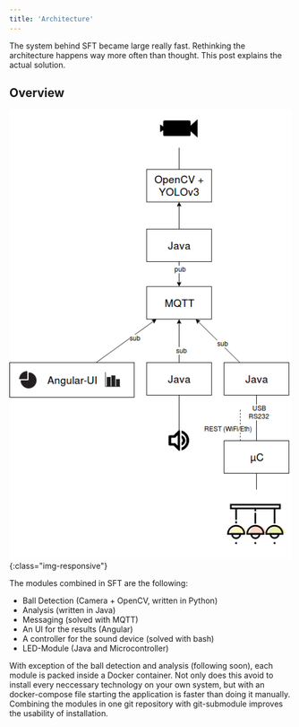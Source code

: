 ```yaml
---
title: 'Architecture'
---
```


The system behind SFT became large really fast. Rethinking the architecture happens way more often than thought. This post explains the actual solution.

## Overview

![architecture](/modules/smart-football-table/SmartFootballTable_Architecture.png){:class="img-responsive"}

The modules combined in SFT are the following:

- Ball Detection (Camera + OpenCV, written in Python)
- Analysis (written in Java)
- Messaging (solved with MQTT)
- An UI for the results (Angular)
- A controller for the sound device (solved with bash)
- LED-Module (Java and Microcontroller)

With exception of the ball detection and analysis (following soon), each module is packed inside a Docker container. Not only does this avoid to install every neccessary technology on your own system, but with an docker-compose file starting the application is faster than doing it manually. Combining the modules in one git repository with git-submodule improves the usability of installation.

